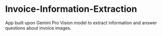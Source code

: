 # Invoice-Information-Extraction
App built upon Gemini Pro Vision model to extract information and answer questions about invoice images. 
